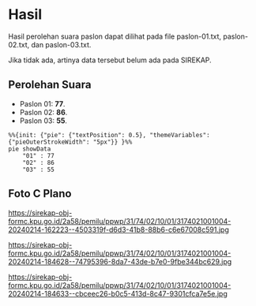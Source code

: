 # Hasil

Hasil perolehan suara paslon dapat dilihat pada file paslon-01.txt, paslon-02.txt, dan paslon-03.txt.

Jika tidak ada, artinya data tersebut belum ada pada SIREKAP.

## Perolehan Suara

 * Paslon 01: **77**.
 * Paslon 02: **86**.
 * Paslon 03: **55**.

```mermaid
%%{init: {"pie": {"textPosition": 0.5}, "themeVariables": {"pieOuterStrokeWidth": "5px"}} }%%
pie showData
    "01" : 77
    "02" : 86
    "03" : 55
```
## Foto C Plano

https://sirekap-obj-formc.kpu.go.id/2a58/pemilu/ppwp/31/74/02/10/01/3174021001004-20240214-162223--4503319f-d6d3-41b8-88b6-c6e67008c591.jpg

https://sirekap-obj-formc.kpu.go.id/2a58/pemilu/ppwp/31/74/02/10/01/3174021001004-20240214-184628--74795396-8da7-43de-b7e0-9fbe344bc629.jpg

https://sirekap-obj-formc.kpu.go.id/2a58/pemilu/ppwp/31/74/02/10/01/3174021001004-20240214-184633--cbceec26-b0c5-413d-8c47-9301cfca7e5e.jpg
